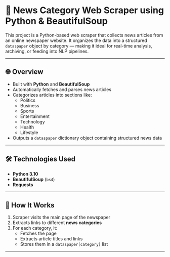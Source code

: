 # 📰 News Category Web Scraper using Python & BeautifulSoup

This project is a Python-based web scraper that collects news articles from an online newspaper website. It organizes the data into a structured `dataspaper` object by category — making it ideal for real-time analysis, archiving, or feeding into NLP pipelines.

---

## 🌐 Overview

- Built with **Python** and **BeautifulSoup**
- Automatically fetches and parses news articles
- Categorizes articles into sections like:
  - Politics
  - Business
  - Sports
  - Entertainment
  - Technology
  - Health
  - Lifestyle
- Outputs a `dataspaper` dictionary object containing structured news data

---

## 🛠️ Technologies Used

- **Python 3.10**
- **BeautifulSoup** (`bs4`)
- **Requests**

---

## 🧠 How It Works

1. Scraper visits the main page of the newspaper
2. Extracts links to different **news categories**
3. For each category, it:
   - Fetches the page
   - Extracts article titles and links
   - Stores them in a `dataspaper[category]` list

---
